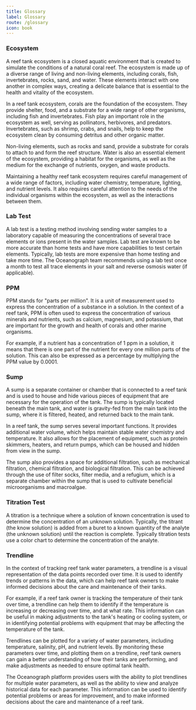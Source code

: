 ```yaml
---
title: Glossary
label: Glossary
route: /glossary
icon: book
---
```


### Ecosystem

A reef tank ecosystem is a closed aquatic environment that is created to simulate the conditions of a natural coral
reef. The ecosystem is made up of a diverse range of living and non-living elements, including corals, fish,
invertebrates, rocks, sand, and water. These elements interact with one another in complex ways, creating a delicate
balance that is essential to the health and vitality of the ecosystem.

In a reef tank ecosystem, corals are the foundation of the ecosystem. They provide shelter, food, and a substrate for a
wide range of other organisms, including fish and invertebrates. Fish play an important role in the ecosystem as well,
serving as pollinators, herbivores, and predators. Invertebrates, such as shrimp, crabs, and snails, help to keep the
ecosystem clean by consuming detritus and other organic matter.

Non-living elements, such as rocks and sand, provide a substrate for corals to attach to and form the reef structure.
Water is also an essential element of the ecosystem, providing a habitat for the organisms, as well as the medium for
the exchange of nutrients, oxygen, and waste products.

Maintaining a healthy reef tank ecosystem requires careful management of a wide range of factors, including water
chemistry, temperature, lighting, and nutrient levels. It also requires careful attention to the needs of the individual
organisms within the ecosystem, as well as the interactions between them.

### Lab Test

A lab test is a testing method involving sending water samples to a laboratory capable of measuring
the concentrations of several trace elements or ions present in the water samples. Lab test are
known to be more accurate than home tests and have more capabilities to test certain elements.
Typically, lab tests are more expensive than home testing and take more time. The Oceanograph team
recommends using a lab test once a month to test all trace elements in your salt and reverse osmosis water (if
applicable).

### PPM

PPM stands for "parts per million". It is a unit of measurement used to express the concentration of a substance in a
solution. In the context of a reef tank, PPM is often used to express the concentration of various minerals and
nutrients, such as calcium, magnesium, and potassium, that are important for the growth and health of corals and other
marine organisms.

For example, if a nutrient has a concentration of 1 ppm in a solution, it means that there is one part of the nutrient
for every one million parts of the solution. This can also be expressed as a percentage by multiplying the PPM value by
0.0001.

### Sump

A sump is a separate container or chamber that is connected to a reef tank and is used to house and hide various pieces
of equipment that are necessary for the operation of the tank. The sump is typically located beneath the main tank, and
water is gravity-fed from the main tank into the sump, where it is filtered, heated, and returned back to the main tank.

In a reef tank, the sump serves several important functions. It provides additional water volume, which helps maintain
stable water chemistry and temperature. It also allows for the placement of equipment, such as protein skimmers,
heaters, and return pumps, which can be housed and hidden from view in the sump.

The sump also provides a space for additional filtration, such as mechanical filtration, chemical filtration, and
biological filtration. This can be achieved through the use of filter socks, filter media, and a refugium, which is a
separate chamber within the sump that is used to cultivate beneficial microorganisms and macroalgae.

### Titration Test

A titration is a technique where a solution of known concentration is used to determine the
concentration of an unknown solution.
Typically, the titrant (the know solution) is added from a buret to a known quantity of the analyte
(the unknown solution) until the reaction is complete.
Typically titration tests use a color chart to determine the concentration of the analyte.

### Trendline

In the context of tracking reef tank water parameters, a trendline is a visual representation of the data points
recorded over time. It is used to identify trends or patterns in the data, which can help reef tank owners to make
informed decisions about the care and maintenance of their tanks.

For example, if a reef tank owner is tracking the temperature of their tank over time, a trendline can help them to
identify if the temperature is increasing or decreasing over time, and at what rate. This information can be useful in
making adjustments to the tank's heating or cooling system, or in identifying potential problems with equipment that may
be affecting the temperature of the tank.

Trendlines can be plotted for a variety of water parameters, including temperature, salinity, pH, and nutrient levels.
By monitoring these parameters over time, and plotting them on a trendline, reef tank owners can gain a better
understanding of how their tanks are performing, and make adjustments as needed to ensure optimal tank health.

The Oceanograph platform provides users with the ability to plot trendlines for multiple water parameters, as well as
the ability to view and analyze historical data for each parameter. This information can be used to identify potential
problems or areas for improvement, and to make informed decisions about the care and maintenance of a reef tank.